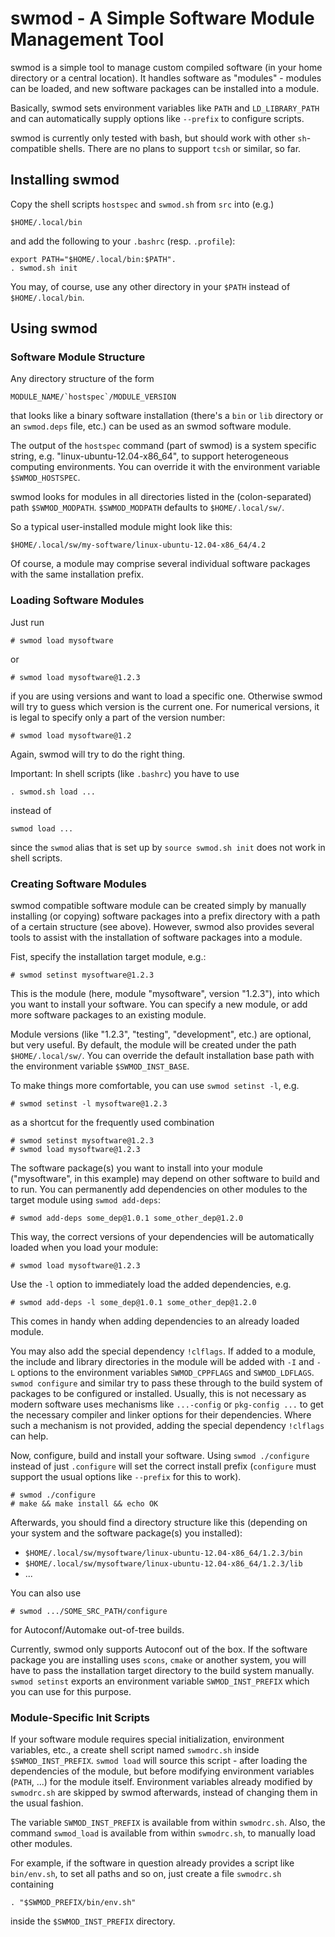 swmod - A Simple Software Module Management Tool
================================================

swmod is a simple tool to manage custom compiled software (in your home
directory or a central location). It handles software as "modules" - modules
can be loaded, and new software packages can be installed into a module.

Basically, swmod sets environment variables like `PATH` and `LD_LIBRARY_PATH`
and can automatically supply options like `--prefix` to configure scripts.

swmod is currently only tested with bash, but should work with other
`sh`-compatible shells. There are no plans to support `tcsh` or similar,
so far.


Installing swmod
----------------

Copy the shell scripts `hostspec` and `swmod.sh` from `src` into (e.g.)

    $HOME/.local/bin

and add the following to your `.bashrc` (resp. `.profile`):

    export PATH="$HOME/.local/bin:$PATH".
    . swmod.sh init

You may, of course, use any other directory in your `$PATH` instead of
`$HOME/.local/bin`.


Using swmod
-----------

### Software Module Structure

Any directory structure of the form

    MODULE_NAME/`hostspec`/MODULE_VERSION

that looks like a binary software installation (there's a `bin` or `lib`
directory or an `swmod.deps` file, etc.) can be used as an swmod software
module.

The output of the `hostspec` command (part of swmod) is a system specific
string, e.g. "linux-ubuntu-12.04-x86_64", to support heterogeneous computing
environments. You can override it with the environment variable
`$SWMOD_HOSTSPEC`.

swmod looks for modules in all directories listed in the (colon-separated)
path `$SWMOD_MODPATH`. `$SWMOD_MODPATH` defaults to `$HOME/.local/sw/`.

So a typical user-installed module might look like this:

    $HOME/.local/sw/my-software/linux-ubuntu-12.04-x86_64/4.2

Of course, a module may comprise several individual software packages with the
same installation prefix.


### Loading Software Modules

Just run

    # swmod load mysoftware

or

    # swmod load mysoftware@1.2.3

if you are using versions and want to load a specific one. Otherwise swmod
will try to guess which  version is the current one. For numerical versions,
it is legal to specify only a part of the version number:

    # swmod load mysoftware@1.2

Again, swmod will try to do the right thing.


Important: In shell scripts (like `.bashrc`) you have to use

    . swmod.sh load ...

instead of

    swmod load ...

since the `swmod` alias that is set up by `source swmod.sh init` does not work
in shell scripts.


### Creating Software Modules

swmod compatible software module can be created simply by manually installing
(or copying) software packages into a prefix directory with a path of a
certain structure (see above). However, swmod also provides several tools
to assist with the installation of software packages into a module.

Fist, specify the installation target module, e.g.:

    # swmod setinst mysoftware@1.2.3

This is the module (here, module "mysoftware", version "1.2.3"), into which
you want to install your software. You can specify a new module, or add more
software packages to an existing module.

Module versions (like "1.2.3", "testing", "development", etc.) are optional,
but very useful. By default, the module will be created under the path
`$HOME/.local/sw/`. You can override the default installation base path with
the environment variable `$SWMOD_INST_BASE`.

To make things more comfortable, you can use `swmod setinst -l`, e.g.

    # swmod setinst -l mysoftware@1.2.3

as a shortcut for the frequently used combination

    # swmod setinst mysoftware@1.2.3
    # swmod load mysoftware@1.2.3

The software package(s) you want to install into your module ("mysoftware", in
this example) may depend on other software to build and to run. You can
permanently add dependencies on other modules to the target module using
`swmod add-deps`:

    # swmod add-deps some_dep@1.0.1 some_other_dep@1.2.0

This way, the correct versions  of your dependencies will be automatically
loaded when you load your module:

    # swmod load mysoftware@1.2.3

Use the `-l` option to immediately load the added dependencies, e.g.

    # swmod add-deps -l some_dep@1.0.1 some_other_dep@1.2.0

This comes in handy when adding dependencies to an already loaded module.

You may also add the special dependency `!clflags`. If added to a module, the
include and library directories in the module will be added with `-I` and `-L`
options to the environment variables `SWMOD_CPPFLAGS` and `SWMOD_LDFLAGS`.
`swmod configure` and similar try to pass these through to the build system of
packages to be configured or installed. Usually, this is not necessary as
modern software uses mechanisms like `...-config` or `pkg-config ...` to get
the necessary compiler and linker options for their dependencies. Where such
a mechanism is not provided, adding the special dependency `!clflags` can
help.

Now, configure, build and install your software. Using `swmod ./configure`
instead of just `.configure` will set the correct install prefix (`configure`
must support the usual options like `--prefix` for this to work).

    # swmod ./configure
    # make && make install && echo OK

Afterwards, you should find a directory structure like this (depending on your
system and the software package(s) you installed):

* `$HOME/.local/sw/mysoftware/linux-ubuntu-12.04-x86_64/1.2.3/bin`
* `$HOME/.local/sw/mysoftware/linux-ubuntu-12.04-x86_64/1.2.3/lib`
* ...

You can also use

    # swmod .../SOME_SRC_PATH/configure

for Autoconf/Automake out-of-tree builds.

Currently, swmod only supports Autoconf out of the box. If the software
package you are installing uses `scons`, `cmake` or another system, you will
have to pass the installation target directory to the build system manually.
`swmod setinst` exports an environment variable `SWMOD_INST_PREFIX` which you
can use for this purpose.


### Module-Specific Init Scripts

If your software module requires special initialization, environment
variables, etc., a create shell script named `swmodrc.sh` inside
`$SWMOD_INST_PREFIX`. `swmod load` will source this script - after loading the
dependencies of the module, but before modifying environment variables
(`PATH`, ...) for the module itself. Environment variables already modified by
`swmodrc.sh` are skipped by swmod afterwards, instead of changing them in the
usual fashion.

The variable `SWMOD_INST_PREFIX` is available from within `swmodrc.sh`. Also,
the command `swmod_load` is available from within `swmodrc.sh`, to manually
load other modules.

For example, if the software in question already provides a script like
`bin/env.sh`, to set all paths and so on, just create a file `swmodrc.sh`
containing

    . "$SWMOD_PREFIX/bin/env.sh"

inside the `$SWMOD_INST_PREFIX` directory.

